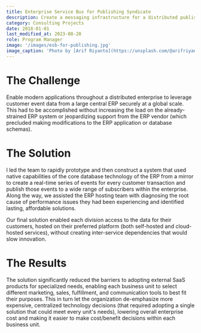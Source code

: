 ```yaml
---
title: Enterprise Service Bus for Publishing Syndicate
description: Create a messaging infrastructure for a distributed publisher providing customer data from a legacy ERP to modern platforms in multiple data centers at scale.
category: Consulting Projects
date: 2018-01-01
last_modified_at: 2023-08-20
role: Program Manager
image: '/images/esb-for-publishing.jpg'
image_caption: 'Photo by [Arif Riyanto](https://unsplash.com/@arifriyanto)'
---
```


# The Challenge

Enable modern applications throughout a distributed enterprise to leverage customer event data from a large central ERP securely at a global scale.  This had to be accomplished without increasing the load on the already-strained ERP system or jeopardizing support from the ERP vendor (which precluded making modifications to the ERP application or database schemas).

# The Solution

I led the team to rapidly prototype and then construct a system that used native capabilities of the core database technology of the ERP from a mirror to create a real-time series of events for every customer transaction and publish those events to a wide range of subscribers within the enterprise.  Along the way, we assisted the ERP hosting team with diagnosing the root cause of performance issues they had been experiencing and identified lasting, affordable solutions.

Our final solution enabled each division access to the data for their customers, hosted on their preferred platform (both self-hosted and cloud-hosted services), without creating inter-service dependencies that would slow innovation.

# The Results

The solution significantly reduced the barriers to adopting external SaaS products for specialized needs, enabling each business unit to select different marketing, sales, fulfillment, and communication tools to best fit their purposes.  This in turn let the organization de-emphasize more expensive, centralized technology decisions (that required adopting a single solution that could meet every unit's needs), lowering overall enterprise cost and making it easier to make cost/benefit decisions within each business unit.
